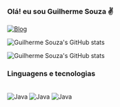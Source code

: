 
### Olá! eu sou Guilherme Souza ✌️

[![Blog](https://img.shields.io/badge/LinkedIn-0077B5?style=for-the-badge&logo=linkedin&logoColor=white)](www.linkedin.com/in/guiferreirasouza)

![Guilherme Souza's GitHub stats](https://github-readme-stats.vercel.app/api?username=Guid0Dev&show_icons=true&theme=radical)

![Guilherme Souza's GitHub stats]([http://github-profile-summary-cards.vercel.app/api/cards/repos-per-language?username={Guid0Dev}&theme={zenburn}&exclude={exclude}](http://github-profile-summary-cards.vercel.app/api/cards/repos-per-language?username={username}&theme={theme_name}&exclude={exclude}))

### Linguagens e tecnologias

<div style = "display inline_block"><br>
    <img align = "center" alt= "Java" src = "https://img.shields.io/badge/Java-ED8B00?style=for-the-badge&logo=openjdk&logoColor=white"/>
    <img align = "center" alt= "Java" src = "https://img.shields.io/badge/PHP-777BB4?style=for-the-badge&logo=php&logoColor=white"/>
    <img align = "center" alt= "Java" src = "https://img.shields.io/badge/Spring-6DB33F?style=for-the-badge&logo=spring&logoColor=white"/>
</div><br>
